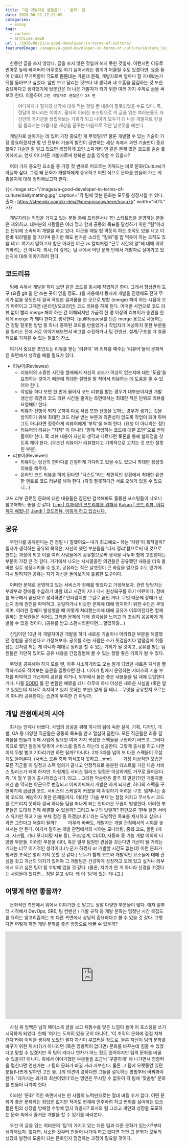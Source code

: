 ```yaml
---
title: 그런 개발자로 괜찮은가 - '문화' 편
date: 2020-06-21 17:22:09
categories:
  - essay
tags: 
  - curtule
  - archives-2020
url : /2020/06/21/a-good-developer-in-terms-of-culture/
featuredImage: /images/a-good-developer-in-terms-of-culture/culture_logo.jpg
---
```


　한동안 글을 쓰지 않았다. 글을 쓰지 않은 것일까 쓰지 못한 것일까. 이런저런 이유로 번아웃 늪에 빠져버려 아무것도 하기 싫어서라는 핑계가 어울릴 수도 있겠다만. <!--more -->요즘 들어 더욱더 무기력함이 극도로 뿜뿜대는 가운데 문득, 개발자로써 얼마나 잘 지내왔는가 뒤를 돌아보고 싶었다. 앞만 보고 달리는 것보다 내 생각과 내 호흡을 점검하는 것 또한 중요하다고 생각했기에 당분간은 더 나은 개발자가 되기 위한 여러 가지 주제로 글을 써보려 한다.
이름하여 `그런 개발자로 괜찮은가 XX 편`
> 어디까지나 필자의 생각에 대해 적는 것일 뿐 내용이 잘못되었을 수도 있다. 즉, 정답이 아니라는 이야기. 필자의 이러한 포스팅으로 이 글을 읽는 여러분들도 자신만의 가치관을 정립해보는 기회가 되고 나아가 모두가 더 나은 개발자로 한걸음 올라서는 아름다운 세상을 꿈꾸는 마음으로 작은 날갯짓을 해본다.

　개발자로 살아가는 데 있어 가장 중요한 게 무엇일까? 물론 개발할 수 있는 기술이 가장 중요하겠지만 몇 년 전부터 기술의 발전이 급변하는 세상 속에서 과연 기술만이 중요할까? 기술만 잘 알고 있으면 복잡하게 꼬인 스파게티 면 같은 문제 많은 코드를 술술 풀어헤치고, 언제 어디서든 개발자로써 행복한 삶을 영유할 수 있을까?

　여러 가지 중요한 요소들 중 가장 첫 번째로 떠오르는 키워드는 바로 문화(Culture)가 아닐까 싶다. 그럼 왜 문화가 개발자에게 중요하고 어떤 식으로 문화를 만들어 가는 게 좋을지에 대해 정리해보고자 한다.

{{< image src="/images/a-good-developer-in-terms-of-culture/dailymetting.jpg" caption="각 팀에 맞는 문화는 모두를 성장시킬 수 있다. <br>출처 : https://steemkr.com/kr-dev/@dreamisnowhere/5squ7b" width="50%" >}}

　개발자라는 직업을 가지고 있는 분들 중에 프리랜서나 1인 스타트업을 운영하는 분들은 제외하고. 대부분의 사람들은 여러 명과 함께 공동의 목표를 달성하기 위한 "팀"이라는 단위에 소속되어 개발을 하고 있다. 야근을 매일 밥 먹듯이 하는 조직도 있을 테고 이른바 워라벨을 잘 지키며 듣기만 해도 반가운 소리인 "칼퇴"를 밥 먹듯이 하는 조직도 있을 테고. 여기서 말하고자 함은 이러한 야근 vs 칼퇴처럼 "근무 시간의 양"에 대해 이야기하려는 건 아니다. 회사, 더 깊게는 팀 내에서 어떤 문화 안에서 개발자로 살아가고 있는지에 대해 이야기하려 한다.

## 코드리뷰
　팀에 속해서 개발을 하다 보면 같은 코드를 동시에 작업하곤 한다. 그래서 형상관리 도구 (요즘 git 을 안 쓰는 곳이 없을 정도...)를 사용해서 동시에 개발을 진행해도 전혀 무리가 없을 정도인데 결국 작업한 결과물을 한 곳으로 병합 (merge) 해야 하는 시점이 오기 마련이고 그때엔 (온라인/오프라인) 코드 리뷰를 하게 된다. 어떠한 사연으로 코드 리뷰 없이 빨리 merge 해야 하는 건 이해되지만 가급적 한 명 이상의 리뷰어가 승인을 한 뒤에 merge 가 돼야 한다고 생각한다. (pullRequest를 단순 merge 용으로 사용하는 건 정말 잘못된 방법 중 하나) 중복된 코드를 만들었거나 작업자가 예상하지 못한 부분들을 릴리스 전에 서로 이야기해보면서 버그를 수정하거나 팀 컨벤션, 설계/구조를 더 효율적으로 가져갈 수 있는 절호의 찬스.

　여기서 중요한 포인트는 리뷰를 받는 '리뷰이' 와 리뷰를 해주는 '리뷰어'들의 문화적인 측면에서 생각을 해볼 필요가 있다.
- 리뷰이(Reviewee)
  - 리뷰어의 소중한 시간을 할애해서 자신의 코드가 이상이 없는지에 대한 '도움'을 요청하는 것이기 때문에 최대한 설명을 잘 적어서 리뷰하는 데 도움을 줄 수 있어야 한다.
  - 작업을 하다 보면 한 번에 몰아서 코드 리뷰를 받는 경우가 대부분이지만 개발 생산성 측면과 코드 리뷰 시간을 줄이는 측면에서는 최대한 작은 단위로 리뷰를 요청해야 한다.
  - 리뷰가 진행이 되지 못하여 다음 작업 또한 진행을 못하는 경우가 생기는 것을 방지하기 위해 최대한 코드 리뷰 받는 부분과 의존성이 없도록 작업이 돼야 하며 그도 아니라면 정중하게 리뷰어에게 '부탁'을 해야 한다. (요청 이 아니라는 점!)
  - 리뷰어의 리뷰는 "지적" 이 아니라 "함께 작업하는 코드에 대한 조언"으로 받아들여야 한다. 혹 리뷰 내용이 자신의 생각과 다르다면 토론을 통해 합의점을 찾도록 해야 한다. (무조건 리뷰어가 리뷰했다고 기계적으로 고치는 것 또한 잘못된 부분)
- 리뷰어(Reviewer)
  - 리뷰이는 당신의 한마디를 간절하게 기다리고 있을 수도 있으니 최대한 정성껏 리뷰를 해주자.
  - 온라인 코드 리뷰를 하게 된다면 "텍스트"라는 제한적인 상황에서 최대한 유연한 멘트로 코드 리뷰를 해야 한다. (자칫 잘못하다간 서로 오해가 있을 수 있으니...)

코드 리뷰 관련된 문화에 대한 내용들은 잠깐만 검색해봐도 훌륭한 포스팅들이 나오니 참고해봐도 좋을 것 같다.
[Line | 효과적인 코드리뷰를 위해서](https://engineering.linecorp.com/ko/blog/effective-codereview/)
[Kakao | 코드 리뷰, 어디까지 해봤니?](https://tech.kakao.com/2016/02/04/code-review/)
[Jandi | 코드리뷰, 이렇게 하고 있습니다.](https://tosslab.github.io/codereview/2015/12/18/%EC%BD%94%EB%93%9C%EB%A6%AC%EB%B7%B0-%EC%9D%B4%EB%A0%87%EA%B2%8C-%ED%95%98%EA%B3%A0-%EC%9E%88%EB%8B%A4.html)

## 공유
　무언가를 공유한다는 건 정말 나 잘했어요~ 내가 최고예요~ 하는 '자랑'이 목적일까? 필자가 생각하는 공유의 목적은, 자신이 했던 부분들을 '다시 정리'함으로써 내 것으로 만드는 과정이 되고 이를 여러 사람들에게 공유함으로써 생각을 나누며 함께 고민한다는 부분이 가장 큰 것 같다. 거기에서 나오는 시시콜콜한 의견들은 공유했던 내용을 더욱 올바른 길로 성장시켜줄 수 있고, 공유라는 작은 날갯짓이 큰 바람을 일으킬 수도 있기에. 다시 말하지만 공유는 자기 자신을 돌아보기에 훌륭한 도구이다.

　어떠한 문제로 운영하고 있는 서비스가 장애를 맞았다고 가정해보자. 관련 담당자는 부랴부랴 장애를 수습하기 바쁠 테고 시간이 지나 다시 원상복구를 하기 마련이다. 장애를 복구해서 끝났다고 생각하면? 안타깝지만 그걸로 끝인 거다. 무엇 때문에 장애가 났는지 장애 원인을 파악하고, 동일하거나 비슷한 문제에 대해 방지하기 위한 수단은 무엇이며, 이러한 장애가 발생했을 때 어떻게 처리했는지에 대해 공유가 이루어진다면 함께 일하는 조직원들은 적어도 그러한 문제에 대해 경각심을 느끼고 더 조심히 꼼꼼하게 개발할 수 있을 것이다. (공유를 받고 스팸처리한다면... 할많하않...)

　신입이던 10년 차 개발자이던 개발을 하다 새로운 기술이나 어려웠던 부분을 해결했던 경험을 공유한다고 가정해보자. 공유를 하는 사람은 소가 뒷걸음치다 얼떨결에 쥐를 잡는 것처럼 되는 게 아니라 제대로 정리를 할 수 있는 기회가 될 것이고, 공유를 받는 팀원들은 가만히 있어도 공유 내용을 간접경험해 볼 수 있는 정말 좋은 기회가 될 수 있다.

　무엇을 공유해야 하지 모를 땐, 아주 사소하게라도 오늘 알게 되었던 새로운 지식을 짤막하게라도 적어보는 습관을 길렀으면 한다. 나아가 팀에서 운영하는 서비스의 기술 부채를 파악하고 개선하여 공유를 하거나, 외부에서 들은 좋은 내용들을 팀 내에 도입한다거나. 다들 [SODD](https://dzone.com/articles/stack-overflow-driven-development-sodd-its-really) 를 한 번쯤은 해봤을 테니 하루에 하나 이상은 새로운 사실을 (혹은 알고 있었는데 제대로 숙지하고 있지 못하는 부분) 알게 될 테니... 무엇을 공유할지 모르는 게 아니라 공유한다는 습관이 부족한 건 아닐까.

## 개발 관점에서의 시야
　회사는 언제나 바쁘다. 사업의 성공을 위해 하나의 팀에 속한 설계, 기획, 디자인, 개발, QA 등 다양한 직군들은 공동의 목표를 안고 열심히 달린다. 모든 직군들은 최종 결과물을 만들기 위해 사업에 필요한 여러 가지 복잡한 스펙들을 구현하기 바쁘고, 그러다 목표로 했던 일정에 맞추어 서비스를 릴리스 하는데 성공한다. 그렇게 출시를 하고 나면 이제 두발 뻗고 기다리기만 하면 될까? 아니다. 2차 3차를 넘어 또 다른 스펙들이 무섭게도 들어온다. (서비스 오픈 축하 회식조차 못하고...ㅠㅠ)
　
　가장 이상적인 모습은 모든 직군들 이 일정과 스펙 협의가 끝나고 안정적으로 충분한 테스트를 거친 다음 서비스 릴리스가 돼야 하지만. 아쉽게도 서비스 릴리스 일정은 이상하게도 거꾸로 들어온다. 즉, 'X 월 Y 일에 출시하겠습니다.'라고... 그러한 악순환은 결국 최 말단(?)인 개발자들에겐 숨 막히는 야근으로 변질되고 어찌어찌해서 개발은 하게 되지만, 하나의 스펙을 구현하기에 급급한 코드. 서비스의 스케일이 커졌을 때 확장하기 어려운 구조. 넘쳐나는 중복 코드와. 예상하지 못한 문제들까지. 이러한 '기술 부채'는 점점 커지고 무서워서 코드를 건드리지 못하다 결국 하나둘 팀을 떠나게 되는 안타까운 모습이 발생한다. 이러한 부분들은 도대체 언제 해결할 수 있을까? 그리고 누구의 탓일까? 한편으론 '한두 달만 서비스 유지만 하고 기술 부채 점검 좀 하겠습니다.'라는 도발적인 목표를 제시하고 싶으나 과연 그런다고 해결이 될까?
　
　아무리 바빠도, 개발자는 개발 관점에서의 시야를 놓쳐서는 안 된다. 여기서 말하는 개발 관점에서의 시야는 모니터링, 중복 코드, 알림 (에러, 시스템, 기타 모니터링 지표 등), 구조/설계, CI/CD, 자동화 등 기능 개발 이외의 다양한 부분들. 이러한 부분을 리더, 혹은 일부 팀원만 관심을 갖는다면 개선이 될 거라는 기대는 너무 이기적인 생각이다.(누군가 하겠지 or 개발할 시간도 없는데! 이런 문화가 팽배한 조직은 멀리 가지 못할 것 같다.) 모두가 함께 코드와 개발적인 요소들에 대해 관심을 갖고 개선의 의지가 있어야 그 개발팀은 건강하게 성장하고 오래 있고 싶거나 외부에서 오고 싶은 팀이 될 수밖에 없을 것 같다. (물론, 자기가 한 게 아니라 신경을 끄겠다는 사람들이 있다면... 정말 묻고 싶다. 왜 이 '팀'에 있는 거냐고.)

## 어떻게 하면 좋을까?
　문화적인 측면에서 위에서 이야기한 것 말고도 정말 다양한 부분들이 많다. 애자 일부터 시작해서 DevOps, SRE, 팀 컨벤션 / 개발 규칙 등 개발 문화는 엄청난 시간 복잡도를 요하는 알고리즘과는 또 다른 측면에서 상당히 중요하다고 볼 수 있을 것 같다. 그렇다면 어떻게 하면 개발 문화를 좋은 방향으로 바꿀 수 있을까?
<center>
<iframe src="https://www.facebook.com/plugins/post.php?href=https%3A%2F%2Fwww.facebook.com%2Fbaekjun.lim%2Fposts%2F3253046061380427&show_text=true&width=552&height=275&appId" width="552" height="275" style="border:none;overflow:hidden" scrolling="no" frameborder="0" allowTransparency="true" allow="encrypted-media"></iframe>
</center>

　사실 위 임백준 님의 페이스북 글을 보고 뒤통수를 맞은 느낌이 들어 이 포스팅을 쓰기 시작하게 되었다. 한때 '여기는 도저히 있을 곳이 아니야', '이 조직의 문화에 점점 지쳐간다'라며 이직을 생각해 보았던 필자 자신이 부끄러울 정도로. 물론 자신이 팀의 문화를 바꾸기 위한 위치(?)가 아니라면 (혹은 영향력이 없다면) 문화를 바꾸는데 힘들 수 있겠다고 말할 수 있겠지만 꼭 팀의 리더나 연차가 어느 정도 있어야지만 팀의 문화를 바꿀 수 있을까? 아니다. 위에서 이야기했던 부분들을 조금씩 '꾸준하게' 해 나가면서 영향력을 펼친다면 언젠가는 그 팀의 문화가 바뀔 거라 자부한다. 물론 그 팀에 오랫동안 있던 분들(나쁘게 말하면 고인 물...)의 의견이 강하다면 그들을 설득하는 방법부터 바꿔봐야 한다. '레거시는 과거의 최선이었다'라는 명언은 무시할 수 없듯이 각 팀에 '맞춤형' 문화를 만들어 나가야 한다.

　이러한 '문화' 적인 측면에서는 한 사람의 노력만으로는 절대 바뀔 수가 없다. 어떤 문화가 좋은 문화라는 정답은 없지만 적어도 현재에 안주하려 하고 변화를 싫어하는 모습들은 팀의 성장을 방해할 수밖에 없지 않을까? 회사와 팀 그리고 개인의 성장을 도모하는 문화 속에서 즐거운 개발을 할 수 있기를 바라본다.

　우선 이 글을 읽는 여러분의 '팀'이 가지고 있는 다른 팀과 다른 문화가 있는가?부터 생각해보자. 없다면, 사소한 것부터 만들어 나가야 하고 있다면 과연 그 문화가 모두의 성장과 발전에 도움이 되는 문화인지 점검하는 과정이 필요할 것이다.